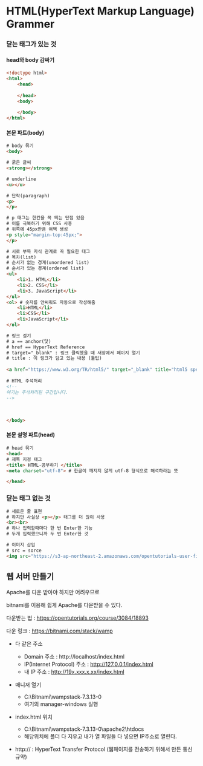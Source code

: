 # HTML(HyperText Markup Language) Grammer

### 닫는 태그가 있는 것

#### head와 body 감싸기

```html
<!doctype html>
<html>
    <head>
        
    </head>
    <body>
        
    </body>
</html>
```



#### 본문 파트(body)

```html
# body 묶기
<body>

# 굵은 글씨
<strong></strong> 

# underline
<u></u> 

# 단락(paragraph)
<p>
</p>

# p 태그는 한칸을 꼭 띄는 단점 있음
# 이를 극복하기 위해 CSS 사용
# 위쪽에 45px만큼 여백 생성
<p style="margin-top:45px;">
</p>

# 서로 부목 자식 관계로 꼭 필요한 태그
# 목차(list)
# 순서가 없는 경계(unordered list)
# 순서가 있는 경계(ordered list)
<ul>
    <li>1. HTML</li>
	<li>2. CSS</li>
	<li>3. JavaScript</li>
</ul>
<ol> # 숫자를 안써줘도 자동으로 작성해줌
    <li>HTML</li>
	<li>CSS</li>
	<li>JavaScript</li>
</ol>

# 링크 걸기
# a == anchor(닻)
# href == HyperText Reference
# target="_blank" : 링크 클릭했을 때 새창에서 페이지 열기
# title : 이 링크가 담고 있는 내용 (툴팁)
    
<a href="https://www.w3.org/TR/html5/" target="_blank" title="html5 specification">Hypertext Markup Language (HTML)</a>
    
# HTML 주석처리
<!--
여기는 주석처리된 구간입니다.
-->
    
    
    
</body>
```

#### 본문 설명 파트(head)

```html
# head 묶기
<head>
# 제목 지정 태그
<title> HTML-공부하기 </title>
<meta charset="utf-8"> # 한글이 깨지지 않게 utf-8 형식으로 해석하라는 뜻

</head>
```



### 닫는 태그 없는 것

```html
# 새로운 줄 표현
# 하지만 사실상 <p></p> 태그를 더 많이 사용
<br><br> 
# 하나 입력할때마다 한 번 Enter한 기능
# 두개 입력했으니까 두 번 Enter한 것

# 이미지 삽입
# src = sorce
<img src="https://s3-ap-northeast-2.amazonaws.com/opentutorials-user-file/module/3135/7648.png" width="100%">
```





## 웹 서버 만들기

Apache를 다운 받아야 하지만 어려우므로

bitnami를 이용해 쉽게 Apache를 다운받을 수 있다.

다운받는 법 : https://opentutorials.org/course/3084/18893

다운 링크 : https://bitnami.com/stack/wamp



- 다 같은 주소
  - Domain 주소 : http://localhost/index.html
  - IP(Internet Protocol) 주소 : http://127.0.0.1/index.html
  - 내 IP 주소 : http://19x.xxx.x.xx/index.html
- 매니저 열기
  - C:\Bitnami\wampstack-7.3.13-0
  - 여기의 manager-windows 실행

- index.html 위치
  - C:\Bitnami\wampstack-7.3.13-0\apache2\htdocs
  - 해당위치에 폴더 다 지우고 내가 열 파일들 다 넣으면 IP주소로 열린다.
- http:// : HyperText Transfer Protocol (웹페이지를 전송하기 위해서 만든 통신 규약)